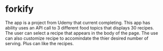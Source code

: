 # forkify
The app is a project from Udemy that current completing. This app has ability uses an API call to 3 different food topics that displays 30 recipes. The user can select a recipe that appears in the body of the page. The use can also customize recipe to accomindate the thier desired number of serving.  Plus can like the recipes. 
